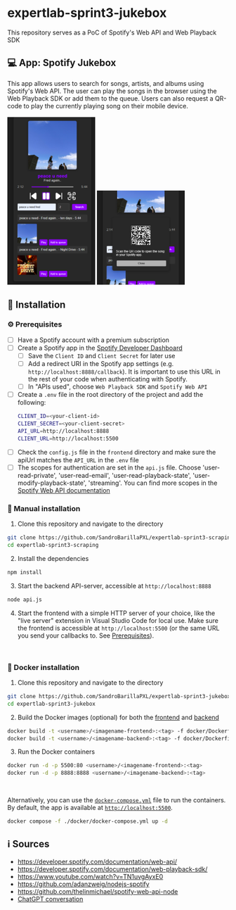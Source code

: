 # expertlab-sprint3-jukebox
This repository serves as a PoC of Spotify's Web API and Web Playback SDK 

## :computer: App: Spotify Jukebox
This app allows users to search for songs, artists, and albums using Spotify's Web API. The user can play the songs in the browser using the Web Playback SDK or add them to the queue. Users can also request a QR-code to play the currently playing song on their mobile device.<br><br>
<img src="imgs/img1.png" alt="Spotify Jukebox" width="200"/>
<img src="imgs/img2.png" alt="Spotify Jukebox" width="200"/><br>


## :wrench: Installation
### :gear: Prerequisites
- [ ] Have a Spotify account with a premium subscription
- [ ] Create a Spotify app in the [Spotify Developer Dashboard](https://developer.spotify.com/dashboard/applications)
  - [ ] Save the `Client ID` and `Client Secret` for later use
  - [ ] Add a redirect URI in the Spotify app settings (e.g. `http://localhost:8888/callback`). It is important to use this URL in the rest of your code when authenticating with Spotify.
  - [ ] In "APIs used", choose `Web Playback SDK` and `Spotify Web API`
- [ ] Create a `.env` file in the root directory of the project and add the following:
    ```bash
    CLIENT_ID=<your-client-id>
    CLIENT_SECRET=<your-client-secret>
    API_URL=http://localhost:8888
    CLIENT_URL=http://localhost:5500
    ```
- [ ] Check the `config.js` file in the `frontend` directory and make sure the apiUrl matches the `API_URL` in the `.env` file
- [ ] The scopes for authentication are set in the `api.js` file. Choose 'user-read-private', 'user-read-email', 'user-read-playback-state', 'user-modify-playback-state', 'streaming'. You can find more scopes in the [Spotify Web API documentation](https://developer.spotify.com/documentation/general/guides/scopes/)

### :bust_in_silhouette: Manual installation
1. Clone this repository and navigate to the directory
```bash
git clone https://github.com/SandroBarillaPXL/expertlab-sprint3-scraping
cd expertlab-sprint3-scraping
```
2. Install the dependencies
```bash
npm install
```	
3. Start the backend API-server, accessible at `http://localhost:8888`
```bash
node api.js
```
4. Start the frontend with a simple HTTP server of your choice, like the "live server" extension in Visual Studio Code for local use. Make sure the frontend is accessible at `http://localhost:5500` (or the same URL you send your callbacks to. See [Prerequisites](https://github.com/SandroBarillaPXL/expertlab-sprint3-jukebox?tab=readme-ov-file#gear-prerequisites)).
<br>

### :whale: Docker installation
1. Clone this repository and navigate to the directory
```bash
git clone https://github.com/SandroBarillaPXL/expertlab-sprint3-jukebox
cd expertlab-sprint3-jukebox
```
2. Build the Docker images (optional) for both the [frontend](docker/Dockerfile-fe) and [backend](docker/Dockerfile-be)
```bash
docker build -t <username>/<imagename-frontend>:<tag> -f docker/Dockerfile-fe .
docker build -t <username>/<imagename-backend>:<tag> -f docker/Dockerfile-be .
```
3. Run the Docker containers
```bash
docker run -d -p 5500:80 <username>/<imagename-frontend>:<tag>
docker run -d -p 8888:8888 <username>/<imagename-backend>:<tag>
```
<br>

Alternatively, you can use the [`docker-compose.yml`](docker/docker-compose.yml) file to run the containers. By default, the app is available at [`http://localhost:5500`](http://localhost:5500).
```bash
docker compose -f ./docker/docker-compose.yml up -d
```

## :information_source: Sources
- https://developer.spotify.com/documentation/web-api/
- https://developer.spotify.com/documentation/web-playback-sdk/
- https://www.youtube.com/watch?v=TN1uvgAyxE0
- https://github.com/adanzweig/nodejs-spotify
- https://github.com/thelinmichael/spotify-web-api-node
- [ChatGPT conversation](https://chatgpt.com/share/672b4885-9bf4-8009-b327-ca86d2885d0b)